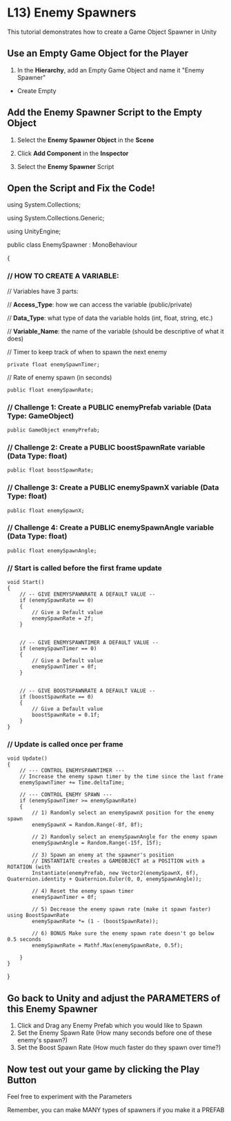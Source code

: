 # L13) Enemy Spawners

This tutorial demonstrates how to create a Game Object Spawner in Unity

## Use an Empty Game Object for the Player

1. In the **Hierarchy**, add an Empty Game Object and name it "Enemy Spawner"

- Create Empty

## Add the Enemy Spawner Script to the Empty Object

1. Select the **Enemy Spawner Object** in the **Scene**

2. Click **Add Component** in the **Inspector**
3. Select the **Enemy Spawner** Script

## Open the Script and Fix the Code!

using System.Collections;

using System.Collections.Generic;

using UnityEngine;

public class EnemySpawner : MonoBehaviour

{

### // HOW TO CREATE A VARIABLE:

// Variables have 3 parts:

// **Access_Type**: how we can access the variable (public/private)

// **Data_Type**: what type of data the variable holds (int, float, string, etc.)

// **Variable_Name**: the name of the variable (should be descriptive of what it does)

// Timer to keep track of when to spawn the next enemy

    private float enemySpawnTimer;

// Rate of enemy spawn (in seconds)
    
    public float enemySpawnRate;


### // Challenge 1: Create a PUBLIC enemyPrefab variable (Data Type: GameObject)

    public GameObject enemyPrefab;


### // Challenge 2: Create a PUBLIC boostSpawnRate variable (Data Type: float)

    public float boostSpawnRate;

### // Challenge 3: Create a PUBLIC enemySpawnX variable (Data Type: float)

    public float enemySpawnX;

### // Challenge 4: Create a PUBLIC enemySpawnAngle variable (Data Type: float)

    public float enemySpawnAngle;

### // Start is called before the first frame update
    void Start()
    {
        // -- GIVE ENEMYSPAWNRATE A DEFAULT VALUE --
        if (enemySpawnRate == 0)
        {
            // Give a Default value
            enemySpawnRate = 2f;
        }


        // -- GIVE ENEMYSPAWNTIMER A DEFAULT VALUE --
        if (enemySpawnTimer == 0)
        {
            // Give a Default value
            enemySpawnTimer = 0f;
        }


        // -- GIVE BOOSTSPAWNRATE A DEFAULT VALUE --
        if (boostSpawnRate == 0)
        {
            // Give a Default value
            boostSpawnRate = 0.1f;
        }
    }

### // Update is called once per frame
    void Update()
    {
        // --- CONTROL ENEMYSPAWNTIMER ---
        // Increase the enemy spawn timer by the time since the last frame
        enemySpawnTimer += Time.deltaTime;

        // --- CONTROL ENEMY SPAWN ---
        if (enemySpawnTimer >= enemySpawnRate)
        {
            // 1) Randomly select an enemySpawnX position for the enemy spawn
            enemySpawnX = Random.Range(-8f, 8f);

            // 2) Randomly select an enemySpawnAngle for the enemy spawn
            enemySpawnAngle = Random.Range(-15f, 15f);

            // 3) Spawn an enemy at the spawner's position 
            // INSTANTIATE creates a GAMEOBJECT at a POSITION with a ROTATION (with 
            Instantiate(enemyPrefab, new Vector2(enemySpawnX, 6f), Quaternion.identity + Quaternion.Euler(0, 0, enemySpawnAngle));

            // 4) Reset the enemy spawn timer
            enemySpawnTimer = 0f;

            // 5) Decrease the enemy spawn rate (make it spawn faster) using BoostSpawnRate
            enemySpawnRate *= (1 - (boostSpawnRate));

            // 6) BONUS Make sure the enemy spawn rate doesn't go below 0.5 seconds
            enemySpawnRate = Mathf.Max(enemySpawnRate, 0.5f);

        }
    }
}

## Go back to Unity and adjust the PARAMETERS of this Enemy Spawner

1) Click and Drag any Enemy Prefab which you would like to Spawn
2) Set the Enemy Spawn Rate (How many seconds before one of these enemy's spawn?)
3) Set the Boost Spawn Rate (How much faster do they spawn over time?)

## Now test out your game by clicking the Play Button

Feel free to experiment with the Parameters

Remember, you can make MANY types of spawners if you make it a PREFAB